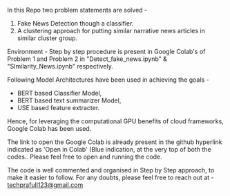 In this Repo two problem statements are solved - 

1) Fake News Detection though a classifier.
2) A clustering approach for putting similar narrative news articles in similar cluster group.

Environment - 
Step by step procedure is present in Google Colab's of
Problem 1 and Problem 2 in "Detect_fake_news.ipynb" & "SImilarity_News.ipynb" respectively.

Following Model Architectures have been used in achieving the goals - 
- BERT based Classifier Model, 
- BERT based text summarizer Model,
- USE based feature extracter.

Hence, for leveraging the computational GPU benefits of cloud frameworks,
Google Colab has been used.

The link to open the Google Colab is already present in the github hyperlink indicated
as 'Open in Colab' (Blue indication, at the very top of both the codes..
Please feel free to open and running the code. 

The code is well commented and organised in Step by Step approach, to make it easier to follow.
For any doubts, please feel free to reach out at  - techprafull123@gmail.com
